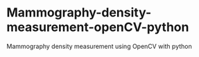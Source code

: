 # Mammography-density-measurement-openCV-python
Mammography density measurement using OpenCV with python
